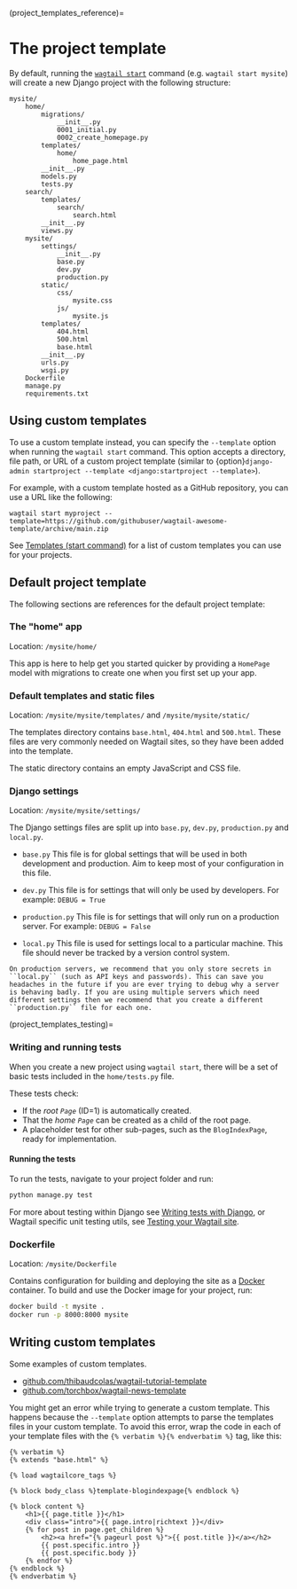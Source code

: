 (project_templates_reference)=

# The project template

By default, running the [`wagtail start`](wagtail_start) command (e.g. `wagtail start mysite`) will create a new Django project with the following structure:

```text
mysite/
    home/
        migrations/
            __init__.py
            0001_initial.py
            0002_create_homepage.py
        templates/
            home/
                home_page.html
        __init__.py
        models.py
        tests.py
    search/
        templates/
            search/
                search.html
        __init__.py
        views.py
    mysite/
        settings/
            __init__.py
            base.py
            dev.py
            production.py
        static/
            css/
                mysite.css
            js/
                mysite.js
        templates/
            404.html
            500.html
            base.html
        __init__.py
        urls.py
        wsgi.py
    Dockerfile
    manage.py
    requirements.txt
```

## Using custom templates

To use a custom template instead, you can specify the `--template` option when running the `wagtail start` command. This option accepts a directory, file path, or URL of a custom project template (similar to {option}`django-admin startproject --template <django:startproject --template>`).

For example, with a custom template hosted as a GitHub repository, you can use a URL like the following:

```shell
wagtail start myproject --template=https://github.com/githubuser/wagtail-awesome-template/archive/main.zip
```

See [Templates (start command)](https://github.com/springload/awesome-wagtail#templates-start-command) for a list of custom templates you can use for your projects.

## Default project template

The following sections are references for the default project template:

### The "home" app

Location: `/mysite/home/`

This app is here to help get you started quicker by providing a `HomePage` model with migrations to create one when you first set up your app.

### Default templates and static files

Location: `/mysite/mysite/templates/` and `/mysite/mysite/static/`

The templates directory contains `base.html`, `404.html` and `500.html`. These files are very commonly needed on Wagtail sites, so they have been added into the template.

The static directory contains an empty JavaScript and CSS file.

### Django settings

Location: `/mysite/mysite/settings/`

The Django settings files are split up into `base.py`, `dev.py`, `production.py` and `local.py`.

-   `base.py`
    This file is for global settings that will be used in both development and production. Aim to keep most of your configuration in this file.

-   `dev.py`
    This file is for settings that will only be used by developers. For example: `DEBUG = True`

-   `production.py`
    This file is for settings that will only run on a production server. For example: `DEBUG = False`

-   `local.py`
    This file is used for settings local to a particular machine. This file should never be tracked by a version control system.

```{note}
On production servers, we recommend that you only store secrets in ``local.py`` (such as API keys and passwords). This can save you headaches in the future if you are ever trying to debug why a server is behaving badly. If you are using multiple servers which need different settings then we recommend that you create a different ``production.py`` file for each one.
```

(project_templates_testing)=

### Writing and running tests

When you create a new project using `wagtail start`, there will be a set of basic tests included in the `home/tests.py` file.

These tests check:

-   If the _root `Page`_ (ID=1) is automatically created.
-   That the _home `Page`_ can be created as a child of the root page.
-   A placeholder test for other sub-pages, such as the `BlogIndexPage`, ready for implementation.

#### Running the tests

To run the tests, navigate to your project folder and run:

```sh
python manage.py test
```

For more about testing within Django see [Writing tests with Django](inv:django#topics/testing/overview), or Wagtail specific unit testing utils, see [Testing your Wagtail site](/advanced_topics/testing).

### Dockerfile

Location: `/mysite/Dockerfile`

Contains configuration for building and deploying the site as a [Docker](https://docs.docker.com/) container. To build and use the Docker image for your project, run:

```sh
docker build -t mysite .
docker run -p 8000:8000 mysite
```

## Writing custom templates

Some examples of custom templates.

-   [github.com/thibaudcolas/wagtail-tutorial-template](https://github.com/thibaudcolas/wagtail-tutorial-template)
-   [github.com/torchbox/wagtail-news-template](https://github.com/torchbox/wagtail-news-template)

You might get an error while trying to generate a custom template. This happens because the `--template` option attempts to parse the templates files in your custom template. To avoid this error, wrap the code in each of your template files with the `{% verbatim %}{% endverbatim %}` tag, like this:

```html+django
{% verbatim %}
{% extends "base.html" %}

{% load wagtailcore_tags %}

{% block body_class %}template-blogindexpage{% endblock %}

{% block content %}
    <h1>{{ page.title }}</h1>
    <div class="intro">{{ page.intro|richtext }}</div>
    {% for post in page.get_children %}
        <h2><a href="{% pageurl post %}">{{ post.title }}</a></h2>
        {{ post.specific.intro }}
        {{ post.specific.body }}
    {% endfor %}
{% endblock %}
{% endverbatim %}
```
